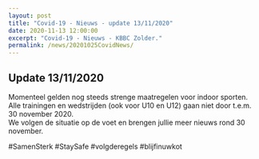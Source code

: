 ```yaml
---
layout: post
title: "Covid-19 - Nieuws - update 13/11/2020"
date: 2020-11-13 12:00:00
excerpt: "Covid-19 - Nieuws - KBBC Zolder."
permalink: /news/20201025CovidNews/
---
```


## Update 13/11/2020

Momenteel gelden nog steeds strenge maatregelen voor indoor sporten.  
Alle trainingen en wedstrijden (ook voor U10 en U12) gaan niet door t.e.m. 30 november 2020.  
We volgen de situatie op de voet en brengen jullie meer nieuws rond 30 november.

#SamenSterk #StaySafe #volgderegels #blijfinuwkot
